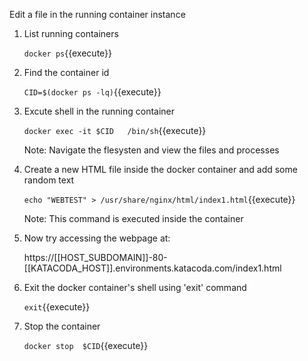 Edit a file in the running container instance
1. List running containers

    `docker ps`{{execute}}
    
2. Find the container id 

    `CID=$(docker ps -lq)`{{execute}}
    
3. Excute shell in the running container 

    `docker exec -it $CID   /bin/sh`{{execute}}    
    
    Note: Navigate the flesysten and view the files and processes
    
4. Create a new HTML file inside the docker container and add some random text

    `echo "WEBTEST" > /usr/share/nginx/html/index1.html`{{execute}}
    
    Note: This command is executed inside the container
    
5. Now try accessing the webpage at:

    https://[[HOST_SUBDOMAIN]]-80-[[KATACODA_HOST]].environments.katacoda.com/index1.html
    
6. Exit the docker container's shell using 'exit' command

    `exit`{{execute}}
 
7. Stop the container

    `docker stop  $CID`{{execute}}

    



